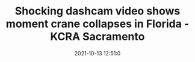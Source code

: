 ---
"title": "Shocking dashcam video shows moment crane collapses in Florida - KCRA Sacramento"
"date": "2021-10-13 12:51:0"
"feed_name": "GOOGLENEWSCONSTRUCTION"
"feed_website": "https://news.google.com/search?q=construction%2Bincident&hl=en-US&gl=US&ceid=US:en"
"feed_rss": "https://news.google.com/rss/search?q=construction%2Bincident&hl=en-US&gl=US&ceid=US:en"
"link": "https://www.kcra.com/article/dashcam-video-shows-moment-crane-collapses-in-florida/37947730"
"source": "{'href': 'https://www.kcra.com', 'title': 'KCRA Sacramento'}"
"file": "_posts/2021-1-1-b00c6aad74fb8355a1bd36cd72787e741f2e8a54.md"
"accident": "0"
"drilling": "0"
"dead": "0"
"injured": "0"
"arrested": "0"
"place": "unknown place"
"where": "unknown site"
"causes": "unknown"
"place_uri": "unknown place"
---